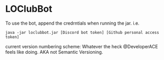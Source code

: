 # LOClubBot
To use the bot, append the credrntials when running the jar.
i.e.
```
java -jar loclubbot.jar [Discord bot token] [Github personal access token]
```


current version numbering scheme: Whatever the heck @DeveloperACE feels like doing. AKA not Semantic Versioning.
